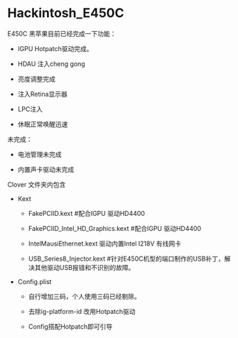 # Hackintosh_E450C 

E450C 黑苹果目前已经完成一下功能：

* IGPU Hotpatch驱动完成。

* HDAU 注入cheng gong

* 亮度调整完成

* 注入Retina显示器

* LPC注入

* 休眠正常唤醒迅速

未完成：

* 电池管理未完成

* 内置声卡驱动未完成

Clover 文件夹内包含

* Kext
    * FakePCIID.kext  #配合IGPU 驱动HD4400

    * FakePCIID_Intel_HD_Graphics.kext #配合IGPU 驱动HD4400

    * IntelMausiEthernet.kext 驱动内置Intel I218V 有线网卡

    * USB_Series8_Injector.kext #针对E450C机型的端口制作的USB补丁，解决其他驱动USB报错和不识别的故障。

* Config.plist
    * 自行增加三码，个人使用三码已经剔除。

    * 去除ig-platform-id 改用Hotpatch驱动

    * Config搭配Hotpatch即可引导